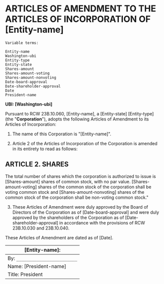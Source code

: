 # ARTICLES OF AMENDMENT TO THE ARTICLES OF INCORPORATION OF [Entity-name]

```
Variable terms:

Entity-name
Washington-ubi
Entity-type
Entity-state
Shares-amount
Shares-amount-voting
Shares-amount-nonvoting
Date-board-approval
Date-shareholder-approval
Date
President-name
```

**UBI: [Washington-ubi]**

Pursuant to RCW 23B.10.060, [Entity-name], a [Entity-state] [Entity-type] (the "**Corporation**"), adopts the following Articles of Amendment to its Articles of Incorporation:

1. The name of this Corporation is "[Entity-name]".

2. Article 2 of the Articles of Incorporation of the Corporation is amended in its entirety to read as follows:

## ARTICLE 2. SHARES

The total number of shares which the corporation is authorized to issue is [Shares-amount] shares of common stock, with no par value. [Shares-amount-voting] shares of the common stock of the corporation shall be voting common stock and [Shares-amount-nonvoting] shares of the common stock of the corporation shall be non-voting common stock."

3. These Articles of Amendment were duly approved by the Board of Directors of the Corporation as of [Date-board-approval] and were duly approved by the shareholders of the Corporation as of [Date-shareholder-approval] in accordance with the provisions of RCW 23B.10.030 and 23B.10.040.

These Articles of Amendment are dated as of [Date].

| **[Entity-name]:**             |
| ------------------------------ |
| By: `________________________` |
| Name: [President-name]         |
| Title: President               |

